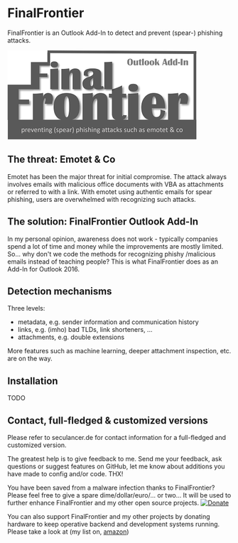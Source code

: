 # FinalFrontier
FinalFrontier is an Outlook Add-In to detect and prevent (spear-) phishing attacks.

![Final Frontier Logo](./finalfrontierlogo_small.png)

## The threat: Emotet & Co
Emotet has been the major threat for initial compromise. The attack always involves emails with malicious office documents with VBA as attachments or referred to with a link. With emotet using authentic emails for spear phishing, users are overwhelmed with recognizing such attacks.

## The solution: FinalFrontier Outlook Add-In
In my personal opinion, awareness does not work - typically companies spend a lot of time and money while the improvements are mostly limited. So... why don't we code the methods for recognizing phishy /malicious emails instead of teaching people? This is what FinalFrontier does as an Add-In for Outlook 2016.

## Detection mechanisms
Three levels:
* metadata, e.g. sender information and communication history
* links, e.g. (imho) bad TLDs, link shorteners, ...
* attachments, e.g. double extensions

More features such as machine learning, deeper attachment inspection, etc. are on the way.

## Installation
TODO

## Contact, full-fledged & customized versions
Please refer to seculancer.de for contact information for a full-fledged and customized version.

The greatest help is to give feedback to me. Send me your feedback, ask questions or suggest features on GitHub, let me know about additions you have made to config and/or code. THX!

You have been saved from a malware infection thanks to FinalFrontier? Please feel free to give a spare dime/dollar/euro/... or two... It will be used to further enhance FinalFrontier and my other open source projects.
[![Donate](https://img.shields.io/badge/Donate-PayPal-green.svg)](https://www.paypal.com/cgi-bin/webscr?cmd=_s-xclick&hosted_button_id=WLC2SHZL6SPNY)

You can also support FinalFrontier and my other projects by donating hardware to keep operative backend and development systems running. Please take a look at (my list on, [amazon](https://www.amazon.de/hz/wishlist/ls/2FD1Z75K43I7M?ref_=wl_share))
